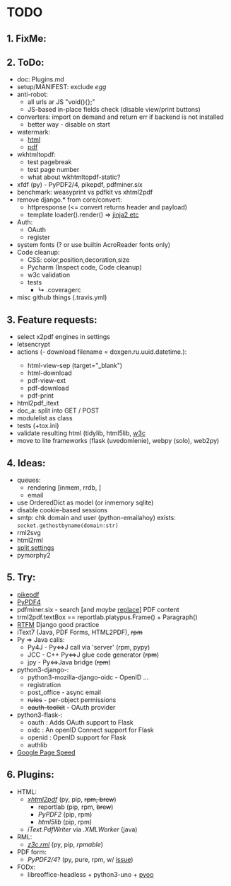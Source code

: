 # TODO

## 1. FixMe:

## 2. ToDo:
- doc: Plugins.md
- setup/MANIFEST: exclude *egg*
- anti-robot:
  - all urls ar JS "void(){};"
  - JS-based in-place fields check (disable view/print buttons)
- converters: import on demand and return err if backend is not installed
  - better way - disable on start
- watermark:
  - [html](https://codepen.io/YuvarajTana/pen/auiqx)
  - [pdf](https://stackabuse.com/working-with-pdfs-in-python-adding-images-and-watermarks/)
- wkhtmltopdf:
  - test pagebreak
  - test page number
  - what about wkhtmltopdf-static?
- xfdf (py) - PyPDF2/4, pikepdf, pdfminer.six
- benchmark: weasyprint vs pdfkit vs xhtml2pdf
- remove django.* from core/convert:
  - httpresponse (<= convert returns header and payload)
  - template loader().render() => [jinja2 etc](https://wiki.python.org/moin/Templating)
- Auth:
  - OAuth
  - register
- system fonts (? or use builtin AcroReader fonts only)
- Code cleanup:
  - CSS: color,position,decoration,size
  - Pycharm (Inspect code, Code cleanup)
  - w3c validation
  - tests
    - &rdsh; .coveragerc
- misc github things (.travis.yml)

## 3. Feature requests:
- select x2pdf engines in settings
- letsencrypt
- actions (- download filename = doxgen.ru.uuid.datetime.<ext>):
  - html-view-sep (target="_blank")
  - html-download
  - pdf-view-ext
  - pdf-download
  - pdf-print
- html2pdf_itext
- doc_a: split into GET / POST
- modulelist as class
- tests (+tox.ini)
- validate resulting html (tidylib, html5lib, [w3c](https://github.com/srackham/w3c-validator)
- move to lite frameworks (flask (uvedomlenie), webpy (solo), web2py)

## 4. Ideas:
- queues:
  - rendering [inmem, rrdb, ]
  - email
- use OrderedDict as model (or inmemory sqlite)
- disable cookie-based sessions
- smtp: chk domain and user (python-emailahoy) exists: `socket.gethostbyname(domain:str)`
- rml2svg
- html2rml
- [split settings](https://github.com/sobolevn/django-split-settings)
- pymorphy2

## 5. Try:
- [pikepdf](https://pypi.org/project/pikepdf/)
- [PyPDF4](https://github.com/claird/PyPDF4)
- pdfminer.six - search [and *maybe* [replace](https://github.com/kanzure/pdfparanoia)] PDF content
- trml2pdf.textBox == reportlab.platypus.Frame() + Paragraph()
- [RTFM](https://www.toptal.com/django/django-top-10-mistakes) Django good practice
- iText7 (Java, PDF Forms, HTML2PDF), ~~rpm~~
- Py &rArr; Java calls:
  - Py4J - Py&hArr;J call via 'server' (rpm, pypy)
  - JCC - C++ Py&hArr;J glue code generator (~~rpm~~)
  - jpy - Py&hArr;Java bridge (~~rpm~~)
- python3-django-:
  - python3-mozilla-django-oidc - OpenID ...
  - registration
  - post_office - async email
  - ~~rules~~ - per-object permissions
  - ~~oauth-toolkit~~ - OAuth provider
- python3-flask-:
  - oauth : Adds OAuth support to Flask
  - oidc : An openID Connect support for Flask
  - openid : OpenID support for Flask
  - authlib
- [Google Page Speed](https://developers.google.com/speed/pagespeed/insights/)

## 6. Plugins:
- HTML:
  - [*xhtml2pdf*](https://github.com/xhtml2pdf/xhtml2pdf) (py, pip, ~~rpm, brew~~)
    - reportlab (pip, rpm, ~~brew~~)
    - *PyPDF2* (pip, rpm)
    - *html5lib* (pip, rpm)
  - *iText.PdfWriter* via *.XMLWorker* (java)
- RML:
  - [*z3c.rml*](https://github.com/zopefoundation/z3c.rml) (py, pip, *rpmable*)
- PDF form:
  - *PyPDF2/4*? (py, pure, rpm, w/ [issue](https://github.com/mstamy2/PyPDF2/issues/355))
- FODx:
  - libreoffice-headless + python3-uno + [pyoo](https://github.com/mila/pyoo)
